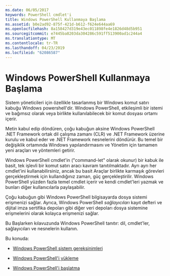 ```yaml
---
ms.date: 06/05/2017
keywords: PowerShell cmdlet'i
title: Windows PowerShell Kullanmaya Başlama
ms.assetid: b0e2ad92-875f-421d-b612-f624e644aa69
ms.openlocfilehash: 8a158427d319e43ec011898fe4e1826d48d5b951
ms.sourcegitcommit: e7445ba8203da304286c591ff513900ad1c244a4
ms.translationtype: MT
ms.contentlocale: tr-TR
ms.lasthandoff: 04/23/2019
ms.locfileid: "62086587"
---
```

# <a name="getting-started-with-windows-powershell"></a>Windows PowerShell Kullanmaya Başlama
Sistem yöneticileri için özellikle tasarlanmış bir Windows komut satırı kabuğu Windows powershell'dir. Windows PowerShell, etkileşimli bir istemi ve bağımsız olarak veya birlikte kullanılabilecek bir komut dosyası ortamı içerir.

Metin kabul edip döndüren, çoğu kabuğun aksine Windows PowerShell .NET Framework ortak dil çalışma zamanı (CLR) ve .NET Framework üzerine kurulu ve kabul eder ve .NET Framework nesnelerini döndürür. Bu temel bir değişiklik ortamında Windows yapılandırmasını ve Yönetim için tamamen yeni araçları ve yöntemleri getirir.

Windows PowerShell cmdlet'in ("command-let" olarak okunur) bir kabuk ile basit, tek işlevli bir komut satırı aracı kavram tanıtılmaktadır. Ayrı ayrı her cmdlet'ini kullanabilirsiniz, ancak bu basit Araçlar birlikte karmaşık görevleri gerçekleştirmek için kullandığınız zaman, güç gerçekleştirilir. Windows PowerShell yüzden fazla temel cmdlet içerir ve kendi cmdlet'leri yazmak ve bunları diğer kullanıcılarla paylaşabilir.

Çoğu kabuğun gibi Windows PowerShell bilgisayarda dosya sistemi erişmenizi sağlar. Ayrıca, Windows PowerShell *sağlayıcıları* kayıt defteri ve dijital imza sertifika depoları gibi diğer veri depoları dosya sistemine erişmelerini olarak kolayca erişmenizi sağlar.

Bu Başlarken kılavuzunda Windows PowerShell tanıtır: dil, cmdlet'ler, sağlayıcıları ve nesnelerin kullanın.

Bu konuda:

- [Windows PowerShell sistem gereksinimleri](../setup/Windows-PowerShell-System-Requirements.md)

- [Windows PowerShell'i yükleme](../setup/Installing-Windows-PowerShell.md)

- [Windows PowerShell'i başlatma](../setup/Starting-Windows-PowerShell.md)
